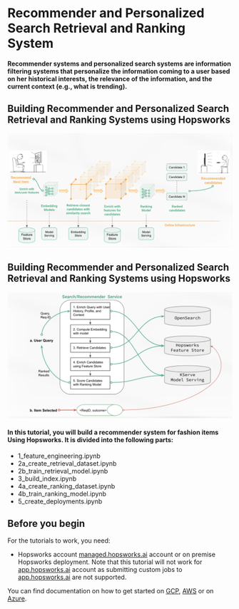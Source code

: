 # Recommender and Personalized Search Retrieval and Ranking System
#### Recommender systems and personalized search systems are information filtering systems that personalize the information coming to a user based on her historical interests, the relevance of the information, and the current context (e.g., what is trending).

## Building Recommender and Personalized Search Retrieval and Ranking Systems using Hopsworks
![rec_sys_hopsworks_detailed](images/rec_sys_hopsworks_detailed.png)

## Building Recommender and Personalized Search Retrieval and Ranking Systems using Hopsworks
![rec_sys_hopsworks](images/rec_sys_hopsworks.png)

#### In this tutorial, you will build a recommender system for fashion items Using Hopsworks. It is divided into the following parts:

* 1_feature_engineering.ipynb
* 2a_create_retrieval_dataset.ipynb
* 2b_train_retrieval_model.ipynb
* 3_build_index.ipynb
* 4a_create_ranking_dataset.ipynb
* 4b_train_ranking_model.ipynb
* 5_create_deployments.ipynb

## Before you begin
For the tutorials to work, you need:
- Hopsworks account
  [managed.hopsworks.ai](https://managed.hopsworks.ai) account or on premise Hopsworks deployment. Note that this tutorial
  will not work for [app.hopsworks.ai](https://app.hopsworks.ai) account as submitting custom jobs to
  [app.hopsworks.ai](https://app.hopsworks.ai) are not supported.

You can find documentation on how to get started on [GCP](https://docs.hopsworks.ai/3.1/setup_installation/gcp/getting_started/),
[AWS](https://docs.hopsworks.ai/3.1/setup_installation/aws/getting_started/) or on [Azure](https://docs.hopsworks.ai/3.1/setup_installation/azure/getting_started/).









